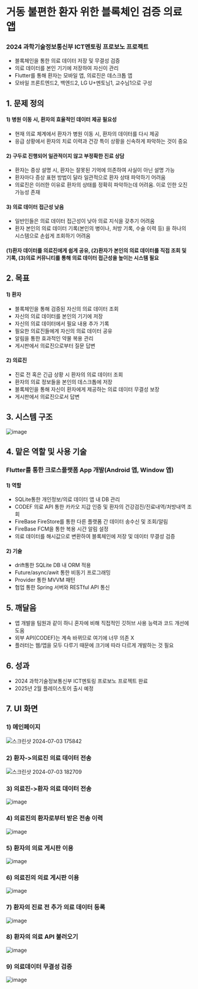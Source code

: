 # 거동 불편한 환자 위한 블록체인 검증 의료 앱
### 2024 과학기술정보통신부 ICT멘토링 프로보노 프로젝트
- 블록체인을 통한 의료 데이터 저장 및 무결성 검증
- 의료 데이터를 본인 기기에 저장하여 자신이 관리
- Flutter를 통해 환자는 모바일 앱, 의료진은 데스크톱 앱 
- 모바일 프론트엔드2, 백엔드2, LG U+멘토님1, 교수님1으로 구성

## 1. 문제 정의
#### 1) 병원 이동 시, 환자의 효율적인 데이터 제공 필요성
  - 현재 의료 체계에서 환자가 병원 이동 시, 환자의 데이터를 다시 제공
  - 응급 상황에서 환자의 치료 이력과 건강 특이 상황을 신속하게 파악하는 것이 중요
#### 2) 구두로 진행되어 일관적이지 않고 부정확한 진료 상담
  - 환자는 증상 설명 시, 환자는 잘못된 기억에 의존하여 사실이 아닌 설명 가능
  - 환자마다 증상 표현 방법이 달라 일관적으로 환자 상태 파악하기 어려움
  - 의료진은 이러한 이유로 환자의 상태를 정확히 파악하는데 어려움. 이로 인한 오진 가능성 존재
#### 3) 의료 데이터 접근성 낮음
  - 일반인들은 의료 데이터 접근성이 낮아 의료 지식을 갖추기 어려움 
  - 환자 본인의 의료 데이터 기록(본인의 병이나, 처방 기록, 수술 이력 등) 을 하나의 시스템으로 손쉽게 조회하기 어려움
#### (1)환자 데이터를 의료진에게 쉽게 공유, (2)환자가 본인의 의료 데이터를 직접 조회 및 기록, (3)의료 커뮤니티를 통해 의료 데이터 접근성을 높이는 시스템 필요

## 2. 목표
#### 1) 환자
 - 블록체인을 통해 검증된 자신의 의료 데이터 조회
 - 자신의 의료 데이터를 본인의 기기에 저장
 - 자신의 의료 데이터에서 필요 내용 추가 기록
 - 필요한 의료진들에게 자신의 의료 데이터 공유
 - 알림을 통한 효과적인 약물 복용 관리
 - 게시판에서 의료진으로부터 질문 답변
#### 2) 의료진
 - 진료 전 혹은 긴급 상황 시 환자의 의료 데이터 조회
 - 환자의 의료 정보들을 본인의 데스크톱에 저장
 - 블록체인을 통해 자신이 환자에게 제공하는 의료 데이터 무결성 보장
 - 게시판에서 의료진으로서 답변

## 3. 시스템 구조
![image](https://github.com/junghyunsoo24/portfolio-teenager-emotion-prevent-app-teenagers/assets/117528532/07d85dc9-4d0d-40ae-b013-8534f7c4afc7)

## 4. 맡은 역할 및 사용 기술
### Flutter를 통한 크로스플랫폼 App 개발(Android 앱, Window 앱)
#### 1) 역할
- SQLite통한 개인정보/의료 데이터 앱 내 DB 관리
- CODEF 의료 API 통한 카카오 지갑 인증 및 환자의 건강검진/진료내역/처방내역 조회
- FireBase FireStore를 통한 다른 플랫폼 간 데이터 송수신 및 조회/알림
- FireBase FCM을 통한 복용 시간 알림 설정
- 의료 데이터를 해시값으로 변환하여 블록체인에 저장 및 데이터 무결성 검증
#### 2) 기술
- drift통한 SQLite DB 내 ORM 적용
- Future/async/awit 통한 비동기 프로그래밍
- Provider 통한 MVVM 패턴
- 협업 통한 Spring 서버와 RESTful API 통신

## 5. 깨달음
 - 앱 개발을 팀원과 같이 하니 혼자에 비해 직접적인 깃허브 사용 능력과 코드 개선에 도움 
 - 외부 API(CODEF)는 계속 바뀌므로 여기에 너무 의존 X
 - 플러터는 웹/앱을 모두 다루기 때문에 크기에 따라 다르게 개발하는 것 필요

## 6. 성과
- 2024 과학기술정보통신부 ICT멘토링 프로보노 프로젝트 완료
- 2025년 2월 플레이스토어 출시 예정

## 7. UI 화면
### 1) 메인페이지
![스크린샷 2024-07-03 175842](https://github.com/junghyunsoo24/portfolio-teenager-emotion-prevent-app-teenagers/assets/117528532/81362a24-ed9c-463a-8865-52818c184f7c)
### 2) 환자->의료진 의료 데이터 전송
![스크린샷 2024-07-03 182709](https://github.com/junghyunsoo24/portfolio-teenager-emotion-prevent-app-teenagers/assets/117528532/b8d579f0-4d32-4ba6-97d8-10d4abaf93b8)
### 3) 의료진->환자 의료 데이터 전송
![image](https://github.com/junghyunsoo24/portfolio-teenager-emotion-prevent-app-teenagers/assets/117528532/534bfab3-7c03-4d53-8cea-9b8d1937643f)
### 4) 의료진의 환자로부터 받은 전송 이력
![image](https://github.com/junghyunsoo24/portfolio-teenager-emotion-prevent-app-teenagers/assets/117528532/23927bd4-331e-4f4d-97b0-786083dcfa39)
### 5) 환자의 의료 게시판 이용
![image](https://github.com/junghyunsoo24/portfolio-teenager-emotion-prevent-app-teenagers/assets/117528532/7647a3b6-0372-48d8-bbfd-a889c4cd80e2)
### 6) 의료진의 의료 게시판 이용
![image](https://github.com/junghyunsoo24/portfolio-teenager-emotion-prevent-app-teenagers/assets/117528532/d7cff2a3-2ff1-467d-a64a-bd30d16ff7d4)
### 7) 환자의 진료 전 추가 의료 데이터 등록
![image](https://github.com/junghyunsoo24/portfolio-teenager-emotion-prevent-app-teenagers/assets/117528532/6c7b8beb-2c1a-42f2-8fdc-6a1691e21900)
### 8) 환자의 의료 API 불러오기
![image](https://github.com/junghyunsoo24/portfolio-teenager-emotion-prevent-app-teenagers/assets/117528532/644ca5ea-4816-4692-9847-779d65d40b6b)
### 9) 의료데이터 무결성 검증
![image](https://github.com/junghyunsoo24/portfolio_flutter_blockchain_medical_web_app/assets/117528532/21249674-caea-4b56-9a0d-afd2f55e25c0)
